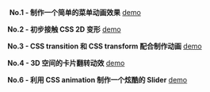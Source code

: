 ﻿﻿﻿﻿﻿﻿﻿﻿﻿﻿﻿
 **No.1 - 制作一个简单的菜单动画效果**  [demo](https://rianran1993.github.io/bfe-learn/design-college/No1.html)

 **No.2 - 初步接触 CSS 2D 变形**  [demo](https://rianran1993.github.io/bfe-learn/design-college/No2.html)

 **No.3 - CSS transition 和 CSS transform 配合制作动画**  [demo](https://rianran1993.github.io/bfe-learn/design-college/No3.html)

 **No.4 - 3D 空间的卡片翻转动效**  [demo](https://rianran1993.github.io/bfe-learn/design-college/No4.html)

 **No.6 - 利用 CSS animation 制作一个炫酷的 Slider**  [demo](https://rianran1993.github.io/bfe-learn/design-college/No6.html)









